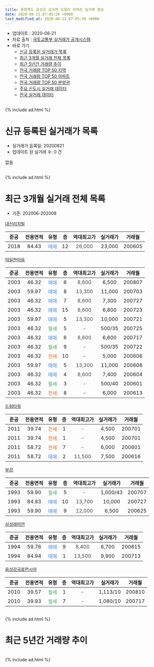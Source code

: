 ```yaml
---
title: 충청북도 음성군 감곡면 오향리 아파트 실거래 정보
date: 2020-08-21 07:05:26 +0900
last_modified_at: 2020-08-21 07:05:26 +0900
---
```


* 업데이트 : 2020-08-21
* 자료 출처 : [국토교통부 실거래가 공개시스템](http://rt.molit.go.kr)
* 바로 가기
    * [신규 등록된 실거래가 목록](#신규-등록된-실거래가-목록)
    * [최근 3개월 실거래 전체 목록](#최근-3개월-실거래-전체-목록)
    * [최근 5년간 거래량 추이](#최근-5년간-거래량-추이)
    * [전국 거래량 TOP 50 지역](https://inasie.github.io/apt-trade-info/최근-3개월-전국에서-가장-거래가-많이-발생한-지역)
    * [전국 거래량 TOP 50 아파트](https://inasie.github.io/apt-trade-info/최근-3개월-전국에서-가장-거래가-많이-발생한-아파트)
    * [전국 거래량 TOP 50 분양권](https://inasie.github.io/apt-trade-info/최근-3개월-전국에서-가장-거래가-많이-발생한-분양권)
    * [주요 신도시 실거래 데이터](https://inasie.github.io/apt-trade-info/주요-신도시)
    * [전국 실거래 데이터](https://inasie.github.io/apt-trade-info/전국)
<br>
{% include ad.html %}
<br>

# 신규 등록된 실거래가 목록
* 실거래가 등록일: 20200821
* 업데이트 된 실거래 수: 0 건

없음

<br>
{% include ad.html %}
<br>

# 최근 3개월 실거래 전체 목록
* 기준: 202006-202008


[대신리치빌](https://search.naver.com/search.naver?query=%EC%B6%A9%EC%B2%AD%EB%B6%81%EB%8F%84+%EC%9D%8C%EC%84%B1%EA%B5%B0+%EA%B0%90%EA%B3%A1%EB%A9%B4+%EC%98%A4%ED%96%A5%EB%A6%AC+%EB%8C%80%EC%8B%A0%EB%A6%AC%EC%B9%98%EB%B9%8C)

|준공|전용면적|유형|층|역대최고가|실거래가|거래월|
|:---:|:---:|:---:|:---:|:---:|:---:|:---:|
|2018|84.43|<span style="color:#4285f3">매매</span>|12|<span style="color:#444444">26,000</span>|23,000|200605|

[덕일한마음](https://search.naver.com/search.naver?query=%EC%B6%A9%EC%B2%AD%EB%B6%81%EB%8F%84+%EC%9D%8C%EC%84%B1%EA%B5%B0+%EA%B0%90%EA%B3%A1%EB%A9%B4+%EC%98%A4%ED%96%A5%EB%A6%AC+%EB%8D%95%EC%9D%BC%ED%95%9C%EB%A7%88%EC%9D%8C)

|준공|전용면적|유형|층|역대최고가|실거래가|거래월|
|:---:|:---:|:---:|:---:|:---:|:---:|:---:|
|2003|46.32|<span style="color:#4285f3">매매</span>|6|<span style="color:#444444">8,600</span>|6,500|200807|
|2003|59.97|<span style="color:#4285f3">매매</span>|8|<span style="color:#444444">13,300</span>|11,000|200703|
|2003|46.32|<span style="color:#4285f3">매매</span>|7|<span style="color:#444444">8,600</span>|7,300|200727|
|2003|46.32|<span style="color:#4285f3">매매</span>|15|<span style="color:#444444">8,600</span>|6,800|200723|
|2003|59.97|<span style="color:#4285f3">매매</span>|5|<span style="color:#444444">13,300</span>|10,000|200721|
|2003|46.32|<span style="color:#34a853">월세</span>|5|<span style="color:#444444">-</span>|500/35|200725|
|2003|46.32|<span style="color:#4285f3">매매</span>|6|<span style="color:#444444">8,600</span>|6,600|200717|
|2003|46.32|<span style="color:#34a853">월세</span>|9|<span style="color:#444444">-</span>|500/35|200722|
|2003|46.32|<span style="color:#ff5a00">전세</span>|10|<span style="color:#444444">-</span>|5,000|200606|
|2003|59.97|<span style="color:#4285f3">매매</span>|5|<span style="color:#444444">13,300</span>|11,000|200608|
|2003|46.32|<span style="color:#4285f3">매매</span>|4|<span style="color:#444444">8,600</span>|7,400|200604|
|2003|46.32|<span style="color:#34a853">월세</span>|3|<span style="color:#444444">-</span>|500/40|200601|
|2003|46.32|<span style="color:#ff5a00">전세</span>|8|<span style="color:#444444">-</span>|6,000|200613|

[드림타워](https://search.naver.com/search.naver?query=%EC%B6%A9%EC%B2%AD%EB%B6%81%EB%8F%84+%EC%9D%8C%EC%84%B1%EA%B5%B0+%EA%B0%90%EA%B3%A1%EB%A9%B4+%EC%98%A4%ED%96%A5%EB%A6%AC+%EB%93%9C%EB%A6%BC%ED%83%80%EC%9B%8C)

|준공|전용면적|유형|층|역대최고가|실거래가|거래월|
|:---:|:---:|:---:|:---:|:---:|:---:|:---:|
|2011|39.74|<span style="color:#ff5a00">전세</span>|1|<span style="color:#444444">-</span>|4,500|200701|
|2011|39.74|<span style="color:#ff5a00">전세</span>|1|<span style="color:#444444">-</span>|4,500|200701|
|2011|58.72|<span style="color:#ff5a00">전세</span>|7|<span style="color:#444444">-</span>|6,000|200601|
|2011|58.72|<span style="color:#4285f3">매매</span>|2|<span style="color:#444444">11,500</span>|7,500|200616|

[부강](https://search.naver.com/search.naver?query=%EC%B6%A9%EC%B2%AD%EB%B6%81%EB%8F%84+%EC%9D%8C%EC%84%B1%EA%B5%B0+%EA%B0%90%EA%B3%A1%EB%A9%B4+%EC%98%A4%ED%96%A5%EB%A6%AC+%EB%B6%80%EA%B0%95)

|준공|전용면적|유형|층|역대최고가|실거래가|거래월|
|:---:|:---:|:---:|:---:|:---:|:---:|:---:|
|1993|59.90|<span style="color:#34a853">월세</span>|5|<span style="color:#444444">-</span>|1,000/43|200707|
|1993|84.83|<span style="color:#4285f3">매매</span>|10|<span style="color:#444444">13,700</span>|10,000|200727|
|1993|59.90|<span style="color:#4285f3">매매</span>|9|<span style="color:#444444">12,000</span>|6,500|200625|

[삼성래미안](https://search.naver.com/search.naver?query=%EC%B6%A9%EC%B2%AD%EB%B6%81%EB%8F%84+%EC%9D%8C%EC%84%B1%EA%B5%B0+%EA%B0%90%EA%B3%A1%EB%A9%B4+%EC%98%A4%ED%96%A5%EB%A6%AC+%EC%82%BC%EC%84%B1%EB%9E%98%EB%AF%B8%EC%95%88)

|준공|전용면적|유형|층|역대최고가|실거래가|거래월|
|:---:|:---:|:---:|:---:|:---:|:---:|:---:|
|1994|59.76|<span style="color:#4285f3">매매</span>|9|<span style="color:#444444">8,400</span>|6,700|200815|
|1994|84.94|<span style="color:#4285f3">매매</span>|1|<span style="color:#444444">13,500</span>|9,900|200713|

[음성감곡휴먼시아](https://search.naver.com/search.naver?query=%EC%B6%A9%EC%B2%AD%EB%B6%81%EB%8F%84+%EC%9D%8C%EC%84%B1%EA%B5%B0+%EA%B0%90%EA%B3%A1%EB%A9%B4+%EC%98%A4%ED%96%A5%EB%A6%AC+%EC%9D%8C%EC%84%B1%EA%B0%90%EA%B3%A1%ED%9C%B4%EB%A8%BC%EC%8B%9C%EC%95%84)

|준공|전용면적|유형|층|역대최고가|실거래가|거래월|
|:---:|:---:|:---:|:---:|:---:|:---:|:---:|
|2010|39.57|<span style="color:#34a853">월세</span>|1|<span style="color:#444444">-</span>|1,113/10|200810|
|2010|39.93|<span style="color:#34a853">월세</span>|7|<span style="color:#444444">-</span>|1,080/10|200717|


<br>
{% include ad.html %}
<br>

# 최근 5년간 거래량 추이


<div style="width:100%;">
    <canvas id="deal_progress" height="200"></canvas>
</div>

<script>
new Chart(document.getElementById("deal_progress"), {
    type: 'line',
    data: {
        labels: ['201508','201509','201510','201511','201512','201601','201602','201603','201604','201605','201606','201607','201608','201609','201610','201611','201612','201701','201702','201703','201704','201705','201706','201707','201708','201709','201710','201711','201712','201801','201802','201803','201804','201805','201806','201807','201808','201809','201810','201811','201812','201901','201902','201903','201904','201905','201906','201907','201908','201909','201910','201911','201912','202001','202002','202003','202004','202005','202006','202007','202008'],
        datasets: [{
            label: '매매',
            pointRadius: 1,
            data: [4, 7, 4, 5, 9, 6, 6, 6, 14, 9, 5, 7, 7, 1, 10, 5, 8, 3, 11, 13, 7, 7, 11, 9, 3, 9, 10, 5, 8, 5, 4, 6, 7, 9, 31, 9, 7, 7, 12, 3, 8, 6, 2, 8, 6, 4, 4, 6, 4, 4, 4, 3, 6, 5, 9, 6, 8, 9, 5, 7, 2],
            borderColor: "rgba(255, 201, 14, 1)",
            backgroundColor: "rgba(255, 201, 14, 0.5)",
            fill: false,
            lineTension: 0
        },{
            label: '전월세',
            pointRadius: 1,
            data: [3, 6, 6, 6, 6, 3, 10, 13, 8, 8, 8, 10, 10, 6, 10, 4, 10, 4, 10, 9, 6, 7, 6, 4, 4, 7, 4, 8, 3, 4, 6, 7, 10, 3, 6, 6, 13, 5, 9, 3, 15, 7, 9, 4, 2, 7, 6, 2, 6, 9, 5, 5, 8, 8, 8, 4, 8, 3, 4, 6, 1],
            borderColor: "rgba(0, 141, 185, 1)",
            backgroundColor: "rgba(0, 141, 185, 0.5)",
            fill: false,
            lineTension: 0
        }
        ]
    },
    options: {
        responsive: true,
        title: {
            display: false
        },
        tooltips: {
            mode: 'index',
            intersect: false
        },
        hover: {
            mode: 'nearest',
            intersect: true
        },
        scales: {
            xAxes: [{
                display: true,
                scaleLabel: {
                    display: true,
                    labelString: '년/월'
                }
            }],
            yAxes: [{
                display: true,
                ticks: {
                    suggestedMin: 0,
                },
                scaleLabel: {
                    display: true,
                    labelString: '실거래 수'
                }
            }]
        }
    }
});

</script>


<br>
{% include ad.html %}
<br>

